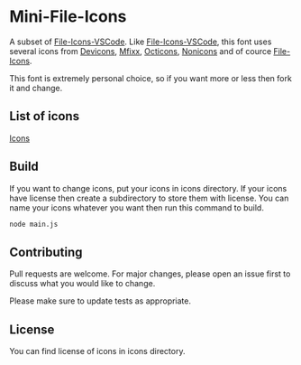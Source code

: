 # Mini-File-Icons

A subset of [File-Icons-VSCode](https://github.com/file-icons/vscode).
Like [File-Icons-VSCode](https://github.com/file-icons/vscode),
this font uses several icons from [Devicons](https://github.com/vorillaz/devicons),
[Mfixx](https://github.com/fizzed/font-mfizz),
[Octicons](https://github.com/primer/octicons),
[Nonicons](https://github.com/yamatsum/nonicons)
and of cource [File-Icons](https://github.com/file-icons/icons).

This font is extremely personal choice,
so if you want more or less then fork it and change.

## List of icons

[Icons](https://github.com/Nguyen-Hoang-Nam/mini-file-icons/blob/main/icons.md)

## Build

If you want to change icons, put your icons in icons directory.
If your icons have license then create a subdirectory to store
them with license. You can name your icons whatever you want then
run this command to build.

```bash
node main.js
```

## Contributing

Pull requests are welcome. For major changes,
please open an issue first to discuss what you would like to change.

Please make sure to update tests as appropriate.

## License

You can find license of icons in icons directory.
